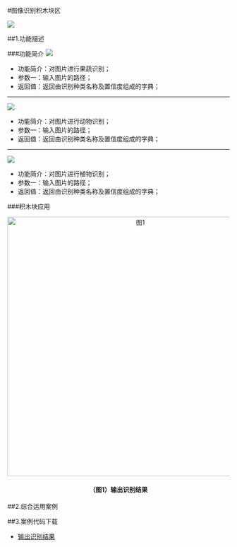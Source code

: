 #图像识别积木块区

![](/media/tuxiangshibie01.png)

##1.功能描述

###功能简介
![](/media/tuxiangshibie02.png)
* 功能简介：对图片进行果蔬识别；
* 参数一：输入图片的路径；
* 返回值：返回由识别种类名称及置信度组成的字典；
***
![](/media/tuxiangshibie03.png)
* 功能简介：对图片进行动物识别；
* 参数一：输入图片的路径；
* 返回值：返回由识别种类名称及置信度组成的字典；
***
![](/media/tuxiangshibie04.png)
* 功能简介：对图片进行植物识别；
* 参数一：输入图片的路径；
* 返回值：返回由识别种类名称及置信度组成的字典；


###积木块应用
<div align="center">
    <img src="/media/tuxiangshibie05.png" alt="图1" width="587">
    <h4>（图1）输出识别结果</h4>
</div>  

##2.综合运用案例

##3.案例代码下载
* <a href="../download/积木块说明案例源代码/tuxiangshibieanli1.txt" download="" target="_blank">输出识别结果</a>

